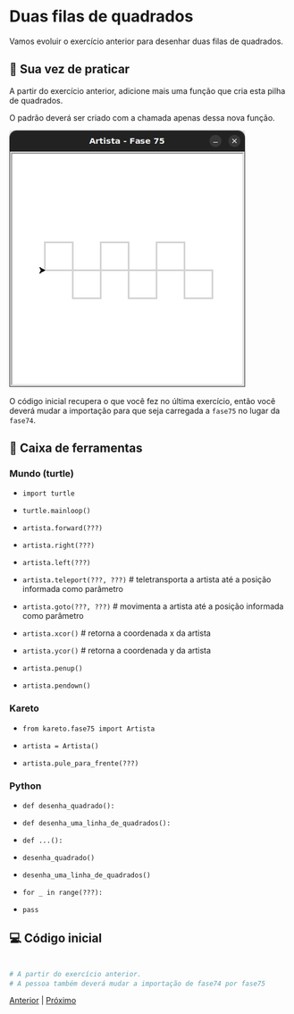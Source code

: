 # Duas filas de quadrados

Vamos evoluir o exercício anterior para desenhar duas filas de quadrados.

## 🐝 Sua vez de praticar

A partir do exercício anterior, adicione mais uma função que cria esta pilha
de quadrados.

O padrão deverá ser criado com a chamada apenas dessa nova função.

![Duas linhas de quadrados](cenario_75.png "Duas linhas de quadrados")

O código inicial recupera o que você fez no última exercício, então você deverá mudar a importação para que seja
carregada a `fase75` no lugar da `fase74`.

## 🧰 Caixa de ferramentas

### Mundo (turtle)
- `import turtle`

- `turtle.mainloop()`

- `artista.forward(???)`

- `artista.right(???)`

- `artista.left(???)`

- `artista.teleport(???, ???)` # teletransporta a artista até a posição informada como parâmetro

- `artista.goto(???, ???)` # movimenta a artista até a posição informada como parâmetro

- `artista.xcor()` # retorna a coordenada x da artista

- `artista.ycor()` # retorna a coordenada y da artista

- `artista.penup()`

- `artista.pendown()`

### Kareto
- `from kareto.fase75 import Artista`

- `artista = Artista()`

- `artista.pule_para_frente(???)` 

### Python
- `def desenha_quadrado():`

- `def desenha_uma_linha_de_quadrados():`

- `def ...():`

- `desenha_quadrado()`

- `desenha_uma_linha_de_quadrados()`

- `for _ in range(???):`


- `pass`


## 💻 Código inicial

```python

# A partir do exercício anterior.
# A pessoa também deverá mudar a importação de fase74 por fase75

```

[Anterior](../fase74/README.md) | [Próximo](../fase75/README.md)

